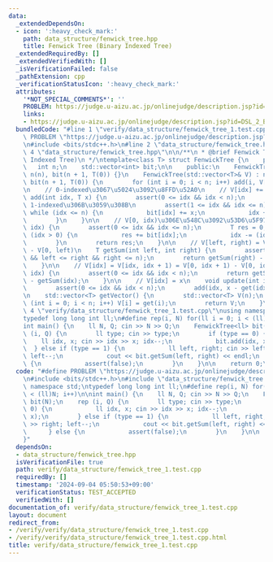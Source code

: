```yaml
---
data:
  _extendedDependsOn:
  - icon: ':heavy_check_mark:'
    path: data_structure/fenwick_tree.hpp
    title: Fenwick Tree (Binary Indexed Tree)
  _extendedRequiredBy: []
  _extendedVerifiedWith: []
  _isVerificationFailed: false
  _pathExtension: cpp
  _verificationStatusIcon: ':heavy_check_mark:'
  attributes:
    '*NOT_SPECIAL_COMMENTS*': ''
    PROBLEM: https://judge.u-aizu.ac.jp/onlinejudge/description.jsp?id=DSL_2_B
    links:
    - https://judge.u-aizu.ac.jp/onlinejudge/description.jsp?id=DSL_2_B
  bundledCode: "#line 1 \"verify/data_structure/fenwick_tree_1.test.cpp\"\n#define\
    \ PROBLEM \"https://judge.u-aizu.ac.jp/onlinejudge/description.jsp?id=DSL_2_B\"\
    \n#include <bits/stdc++.h>\n#line 2 \"data_structure/fenwick_tree.hpp\"\n\n#line\
    \ 4 \"data_structure/fenwick_tree.hpp\"\n\n/**\n * @brief Fenwick Tree (Binary\
    \ Indexed Tree)\n */\ntemplate<class T> struct FenwickTree {\n    private:\n \
    \   int n;\n    std::vector<int> bit;\n\n    public:\n    FenwickTree(int n) :\
    \ n(n), bit(n + 1, T(0)) {}\n    FenwickTree(std::vector<T>& V) : n((int)(V.size())),\
    \ bit(n + 1, T(0)) {\n        for (int i = 0; i < n; i++) add(i, V[i]);\n    }\n\
    \n    // 0-indexed\u3067\u5024\u3092\u8FFD\u52A0\n    // V[idx] += x\n    void\
    \ add(int idx, T x) {\n        assert(0 <= idx && idx < n);\n        idx++; //\
    \ 1-indexed\u306B\u3059\u308B\n        assert(1 <= idx && idx <= n);\n       \
    \ while (idx <= n) {\n            bit[idx] += x;\n            idx += (idx & -idx);\n\
    \        }\n    }\n\n    // V[0, idx)\u306E\u548C\u3092\u53D6\u5F97\n    T getSum(int\
    \ idx) {\n        assert(0 <= idx && idx <= n);\n        T res = 0;\n        while\
    \ (idx > 0) {\n            res += bit[idx];\n            idx -= (idx & -idx);\n\
    \        }\n        return res;\n    }\n\n    // V[left, right) = V[0, right)\
    \ - V[0, left)\n    T getSum(int left, int right) {\n        assert(0 <= left\
    \ && left <= right && right <= n);\n        return getSum(right) - getSum(left);\n\
    \    }\n\n    // V[idx] = V[idx, idx + 1) = V[0, idx + 1) - V[0, idx)\n    T get(int\
    \ idx) {\n        assert(0 <= idx && idx < n);\n        return getSum(idx + 1)\
    \ - getSum(idx);\n    }\n\n    // V[idx] = x\n    void update(int idx, T x) {\n\
    \        assert(0 <= idx && idx < n);\n        add(idx, x - get(idx));\n    }\n\
    \n    std::vector<T> getVector() {\n        std::vector<T> V(n);\n        for\
    \ (int i = 0; i < n; i++) V[i] = get(i);\n        return V;\n    }\n};\n#line\
    \ 4 \"verify/data_structure/fenwick_tree_1.test.cpp\"\nusing namespace std;\n\
    typedef long long int ll;\n#define rep(i, N) for(ll i = 0; i < (ll)N; i++)\n\n\
    int main() {\n    ll N, Q; cin >> N >> Q;\n    FenwickTree<ll> bit(N);\n    rep\
    \ (i, Q) {\n        ll type; cin >> type;\n        if (type == 0) {\n        \
    \    ll idx, x; cin >> idx >> x; idx--;\n            bit.add(idx, x);\n      \
    \  } else if (type == 1) {\n            ll left, right; cin >> left >> right;\
    \ left--;\n            cout << bit.getSum(left, right) << endl;\n        } else\
    \ {\n            assert(false);\n        }\n    }\n\n    return 0;\n}\n"
  code: "#define PROBLEM \"https://judge.u-aizu.ac.jp/onlinejudge/description.jsp?id=DSL_2_B\"\
    \n#include <bits/stdc++.h>\n#include \"data_structure/fenwick_tree.hpp\"\nusing\
    \ namespace std;\ntypedef long long int ll;\n#define rep(i, N) for(ll i = 0; i\
    \ < (ll)N; i++)\n\nint main() {\n    ll N, Q; cin >> N >> Q;\n    FenwickTree<ll>\
    \ bit(N);\n    rep (i, Q) {\n        ll type; cin >> type;\n        if (type ==\
    \ 0) {\n            ll idx, x; cin >> idx >> x; idx--;\n            bit.add(idx,\
    \ x);\n        } else if (type == 1) {\n            ll left, right; cin >> left\
    \ >> right; left--;\n            cout << bit.getSum(left, right) << endl;\n  \
    \      } else {\n            assert(false);\n        }\n    }\n\n    return 0;\n\
    }"
  dependsOn:
  - data_structure/fenwick_tree.hpp
  isVerificationFile: true
  path: verify/data_structure/fenwick_tree_1.test.cpp
  requiredBy: []
  timestamp: '2024-09-04 05:50:53+09:00'
  verificationStatus: TEST_ACCEPTED
  verifiedWith: []
documentation_of: verify/data_structure/fenwick_tree_1.test.cpp
layout: document
redirect_from:
- /verify/verify/data_structure/fenwick_tree_1.test.cpp
- /verify/verify/data_structure/fenwick_tree_1.test.cpp.html
title: verify/data_structure/fenwick_tree_1.test.cpp
---
```

